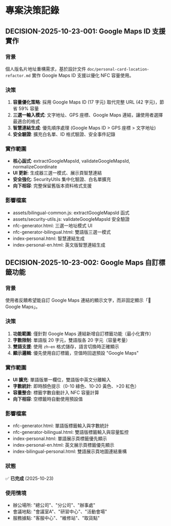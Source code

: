 # 專案決策記錄

## DECISION-2025-10-23-001: Google Maps ID 支援實作

### 背景
個人版名片地址重構需求，基於設計文件 `doc/personal-card-location-refactor.md` 實作 Google Maps ID 支援以優化 NFC 容量使用。

### 決策
1. **容量優化策略**: 採用 Google Maps ID (17 字元) 取代完整 URL (42 字元)，節省 59% 容量
2. **三選一輸入模式**: 文字地址、GPS 座標、Google Maps 連結，讓使用者選擇最適合的格式
3. **智慧連結生成**: 優先順序處理 (Google Maps ID > GPS 座標 > 文字地址)
4. **安全驗證**: 擴充白名單、ID 格式驗證、安全事件記錄

### 實作範圍
- **核心函式**: extractGoogleMapsId, validateGoogleMapsId, normalizeCoordinate
- **UI 更新**: 生成器三選一模式、展示頁智慧連結
- **安全強化**: SecurityUtils 集中化驗證、白名單擴充
- **向下相容**: 完整保留舊版本資料格式支援

### 影響檔案
- assets/bilingual-common.js: extractGoogleMapsId 函式
- assets/security-utils.js: validateGoogleMapsId 安全驗證
- nfc-generator.html: 三選一地址模式 UI
- nfc-generator-bilingual.html: 雙語版三選一模式
- index-personal.html: 智慧連結生成
- index-personal-en.html: 英文版智慧連結生成

## DECISION-2025-10-23-002: Google Maps 自訂標籤功能

### 背景
使用者反饋希望能自訂 Google Maps 連結的顯示文字，而非固定顯示「📍 Google Maps」。

### 決策
1. **功能範圍**: 僅針對 Google Maps 連結新增自訂標籤功能（最小化實作）
2. **字數限制**: 單語版 20 字元，雙語版各 20 字元（容量考量）
3. **雙語支援**: 使用 `zh~en` 格式儲存，語言切換時正確顯示
4. **顯示邏輯**: 優先使用自訂標籤，空值時回退預設 "Google Maps"

### 實作範圍
- **UI 擴充**: 單語版單一欄位，雙語版中英文分離輸入
- **字數統計**: 即時顏色提示（0-10 綠色、10-20 黃色、>20 紅色）
- **容量整合**: 標籤字數自動計入 NFC 容量計算
- **向下相容**: 空標籤時自動使用預設值

### 影響檔案
- nfc-generator.html: 單語版標籤輸入與字數統計
- nfc-generator-bilingual.html: 雙語版標籤輸入與容量監控
- index-personal.html: 單語展示頁標籤優先顯示
- index-personal-en.html: 英文展示頁標籤優先顯示
- index-bilingual-personal.html: 雙語展示頁地圖連結重構

### 狀態
✅ **已完成** (2025-10-23)

### 使用情境
- 辦公場所: "總公司"、"分公司"、"辦事處"
- 會議地點: "會議室A"、"研習中心"、"活動會場"
- 服務據點: "客服中心"、"維修站"、"取貨點"

